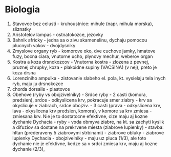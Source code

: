 # Biologia

1. Stavovce bez celusti - kruhoustnice: mihule (napr. mihula morska), sliznatky
2. Aristotelov lampas - ostnatokozce, jezovky
3. Bahnik africky - jedna sa o zivu skamenelinu, dychaju pomocou plucnych vakov - dvojdysniky
4. Zmyslove organy ryb - komorove oko, dve cuchove jamky, hmatove fuzy, bocna ciara, vnutorne ucho, plynovy mechur, weberov organ
5. Kostra a koza drsnokozcov - Vnutorna kostra - zlozena z pevnej, pruznej chrupky, koza - plakoidne supiny (VACSINA) (v nej), preto je koza drsna
6. Lorenziniho ampulka - zistovanie slabeho el. pola, kt. vysielaju tela inych ryb, maju ju drsnokozce
7. chorda dorsalis - plastovce
8. Obehove (ryby vs obojzivelniky) - Srdce ryby - 2 casti (komora, predsien), srdce - odkyslicena krv, pokracuje smer ziabry - krv sa okyslicuje v ziabrach,
srdce obojziv. - 3 casti (prava - odkyslicena krv, lava - okyslicena krv predsien, komora), v komore sa krv zmiesa - zmiesana krv. Nie je to dostatocne efektivne, cize maju aj kozne dychanie
Dychacia - ryby - voda obmyva ziabre, na kt. sa zachyti kyslik a difuziov sa dostane na prekrvene miesta (ziabrove lupienky) - stavba: hltan (prederaveny 5 ziabrovymi strbinami) - ziabrove obluky - ziabrove lupienky
Dychacia - obojzivelniky - maju uz pluca (1/3), ale toto dychanie nie je efektivne, kedze sa v srdci zmiesa krv, maju aj kozne dychanie (2/3),